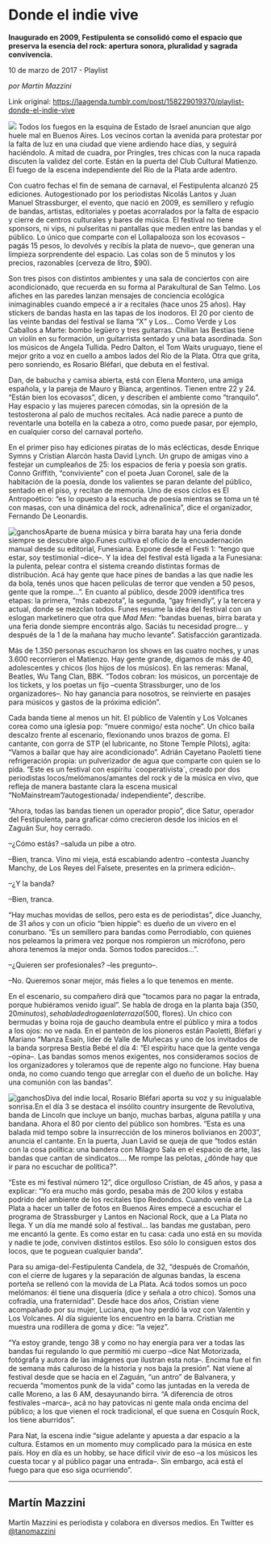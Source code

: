 # Donde el indie vive

**Inaugurado en 2009, Festipulenta se consolidó como el espacio que preserva la esencia del rock: apertura sonora, pluralidad y sagrada convivencia.**

10 de marzo de 2017 - Playlist

_por Martín Mazzini_

Link original: https://laagenda.tumblr.com/post/158229019370/playlist-donde-el-indie-vive

![](https://64.media.tumblr.com/6726b8ddb32bc8d8637f279b092c047a/tumblr_inline_pk0l5uLHh61t6q87u_500.jpg)
Todos los fuegos en la esquina de Estado de Israel anuncian que algo huele mal en Buenos Aires. Los vecinos cortan la avenida para protestar por la falta de luz en una ciudad que viene ardiendo hace días, y seguirá haciéndolo. A mitad de cuadra, por Pringles, tres chicas con la nuca rapada discuten la validez del corte. Están en la puerta del Club Cultural Matienzo. El fuego de la escena independiente del Río de la Plata arde adentro.

Con cuatro fechas el fin de semana de carnaval, el Festipulenta alcanzó 25 ediciones. Autogestionado por los periodistas Nicolás Lantos y Juan Manuel Strassburger, el evento, que nació en 2009, es semillero y refugio de bandas, artistas, editoriales y poetas acorralados por la falta de espacio y cierre de centros culturales y bares de música. El festival no tiene sponsors, ni vips, ni pulseritas ni pantallas que medien entre las bandas y el público. Lo único que comparte con el Lollapalooza son los ecovasos –pagás 15 pesos, lo devolvés y recibís la plata de nuevo–, que generan una limpieza sorprendente del espacio. Las colas son de 5 minutos y los precios, razonables (cerveza de litro, $90).

Son tres pisos con distintos ambientes y una sala de conciertos con aire acondicionado, que recuerda en su forma al Parakultural de San Telmo. Los afiches en las paredes lanzan mensajes de conciencia ecológica inimaginables cuando empecé a ir a recitales (hace unos 25 años). Hay stickers de bandas hasta en las tapas de los inodoros. El 20 por ciento de las veinte bandas del festival se llama “X” y Los… Como Verde y Los Caballos a Marte: bombo legüero y tres guitarras. Chillan las Bestias tiene un violín en su formación, un guitarrista sentado y una bata asordinada. Son los músicos de Angela Tullida. Pedro Dalton, el Tom Waits uruguayo, tiene el mejor grito a voz en cuello a ambos lados del Río de la Plata. Otra que grita, pero sonriendo, es Rosario Bléfari, que debuta en el festival.

Dan, de babucha y camisa abierta, está con Elena Montero, una amiga española, y la pareja de Mauro y Bianca, argentinos. Tienen entre 22 y 24. “Están bien los ecovasos”, dicen, y describen el ambiente como “tranquilo”. Hay espacio y las mujeres parecen cómodas, sin la opresión de la testosterona al palo de muchos recitales. Acá nadie parece a punto de reventarle una botella en la cabeza a otro, como puede pasar, por ejemplo, en cualquier corso del carnaval porteño. 

En el primer piso hay ediciones piratas de lo más eclécticas, desde Enrique Symns y Cristian Alarcón hasta David Lynch. Un grupo de amigas vino a festejar un cumpleaños de 25: los espacios de feria y poesía son gratis. Conno Griffith, “conviviente” con el poeta Juan Coronel, sale de la habitación de la poesía, donde los valientes se paran delante del público, sentado en el piso, y recitan de memoria. Uno de esos ciclos es El Antropoético: “es lo opuesto a la escucha de poesía mientras se toma un té con masas, con una dinámica del rock, adrenalínica”, dice el organizador, Fernando De Leonardis.

![ganchos](https://64.media.tumblr.com/afeba29eed79aabff991008003f3bd1f/tumblr_inline_pk0l5vtjx81t6q87u_500.jpg)Aparte de buena música y birra barata hay una feria donde siempre se descubre algo.Funes cultiva el oficio de la encuadernación manual desde su editorial, Funesiana. Expone desde el Festi 1: “tengo que estar, soy testimonial –dice–. Y la idea del festival está ligada a la Funesiana: la pulenta, pelear contra el sistema creando distintas formas de distribución. Acá hay gente que hace pines de bandas a las que nadie les da bola, tenés unos que hacen películas de terror que venden a 50 pesos, gente que la rompe…”. En cuanto al público, desde 2009 identifica tres etapas: la primera, “más cabezota”, la segunda, “gay friendly”, y la tercera y actual, donde se mezclan todos. Funes resume la idea del festival con un eslogan marketinero que otra que *Mad Men*: “bandas buenas, birra barata y una feria donde siempre encontrás algo. Saciás tu necesidad progre… y después de la 1 de la mañana hay mucho levante”. Satisfacción garantizada.

Más de 1.350 personas escucharon los shows en las cuatro noches, y unas 3.600 recorrieron el Matienzo. Hay gente grande, digamos de más de 40, adolescentes y chicos (los hijos de los músicos). En las remeras: Manal, Beatles, Wu Tang Clan, BBK. “Todos cobran: los músicos, un porcentaje de los tickets, y los poetas un fijo –cuenta Strassburger, uno de los organizadores–. No hay ganancia para nosotros, se reinvierte en pasajes para músicos y gastos de la próxima edición”.

Cada banda tiene al menos un hit. El público de Valentín y Los Volcanes corea como una iglesia pop: “muere conmigo/ esta noche”. Un chico baila descalzo frente al escenario, flexionando unos brazos de goma. El cantante, con gorra de STP (el lubricante, no Stone Temple Pilots), agita: “Vamos a bailar que hay aire acondicionado”. Adrián Cayetano Paoletti tiene refrigeración propia: un pulverizador de agua que comparte con quien se lo pida. “Este es un festival con espíritu ´cooperativista´, creado por dos periodistas locos/melómanos/amantes del rock y de la música en vivo, que refleja de manera bastante clara la escena musical “NoMainstream”/autogestionada/ independiente”, describe.

“Ahora, todas las bandas tienen un operador propio”, dice Satur, operador del Festipulenta, para graficar cómo crecieron desde los inicios en el Zaguán Sur, hoy cerrado.  

–¿Cómo estás? –saluda un pibe a otro.  

–Bien, tranca. Vino mi vieja, está escabiando adentro –contesta Juanchy Manchy, de Los Reyes del Falsete, presentes en la primera edición–.  

–¿Y la banda?  

–Bien, tranca.  

“Hay muchas movidas de sellos, pero esta es de periodistas”, dice Juanchy, de 31 años y con un oficio “bien hippie”: es dueño de un vivero en el conurbano. “Es un semillero para bandas como Perrodiablo, con quienes nos peleamos la primera vez porque nos rompieron un micrófono, pero ahora tenemos la mejor onda. Somos todos parecidos…”.  

–¿Quieren ser profesionales? –les pregunto–.  

–No. Queremos sonar mejor, más fieles a lo que tenemos en mente.

En el escenario, su compañero dirá que “tocamos para no pagar la entrada, porque hubiéramos venido igual”. Se habla de droga en la planta baja ($350, 20 minutos), se habla de droga en la terraza ($500, flores). Un chico con bermudas y boina roja de gaucho deambula entre el público y mira a todos a los ojos: no ve nada. En el panteón de los pioneros están Paoletti, Bléfari y Mariano “Manza Esaín, líder de Valle de Muñecas y uno de los invitados de la banda sorpresa Bestia Bebé el día 4: “El espíritu hace que la gente venga –opina–. Las bandas somos menos exigentes, nos consideramos socios de los organizadores y toleramos que de repente algo no funcione. Hay buena onda, no como cuando tengo que arreglar con el dueño de un boliche. Hay una comunión con las bandas”. 

![ganchos](https://64.media.tumblr.com/e877fd1d294a39a809680ac24f91b718/tumblr_inline_pk0l5wrTTi1t6q87u_500.jpg)Diva del indie local, Rosario Bléfari aporta su voz y su inigualable sonrisa.En el día 3 se destaca el insólito country insurgente de Revolutiva, banda de Lincoln que incluye un banjo, muchas barbas, alguna patilla y una bandana. Ahora el 80 por ciento del público son hombres. “Esta es una balada mid tempo sobre la insurrección de los mineros bolivianos en 2003”, anuncia el cantante. En la puerta, Juan Lavid se queja de que “todos están con la cosa política: una bandera con Milagro Sala en el espacio de arte, las bandas que cantan de sindicatos…. Me rompe las pelotas, ¿dónde hay que ir para no escuchar de política?”.

“Este es mi festival número 12”, dice orgulloso Cristian, de 45 años, y pasa a explicar: “Yo era mucho más gordo, pesaba más de 200 kilos y estaba podrido del ambiente de los recitales tipo Redondos. Cuando venía de La Plata a hacer un taller de fotos en Buenos Aires empecé a escuchar el programa de Strassburger y Lantos en Nacional Rock, que a La Plata no llega. Y un día me mandé solo al festival… las bandas me gustaban, pero me encantó la gente. Es como estar en tu casa: cada uno está en su movida y nadie te jode, conviven distintos estilos. Eso sólo lo consiguen estos dos locos, que te poguean cualquier banda”. 

Para su amiga-del-Festipulenta Candela, de 32, “después de Cromañón, con el cierre de lugares y la separación de algunas bandas, la escena porteña se rellenó con la movida de La Plata. Acá todos somos un poco melómanos: él tiene una disquería (dice y señala a otro chico). Somos una cofradía, una fraternidad”. Desde hace dos años, Cristian viene acompañado por su mujer, Luciana, que hoy perdió la voz con Valentín y Los Volcanes. Al día siguiente los encuentro en la barra. Cristian me muestra una rodillera de goma y dice: “la vejez”. 

“Ya estoy grande, tengo 38 y como no hay energía para ver a todas las bandas fui regulando lo que permitió mi cuerpo –dice Nat Motorizada, fotógrafa y autora de las imágenes que ilustran esta nota–. Encima fue el fin de semana más caluroso de la historia y nos baja la presión”. Nat viene al festival desde que se hacía en el Zaguán, “un antro” de Balvanera, y recuerda “momentos punk de la vida” como las juntadas en la vereda de calle Moreno, a las 6 AM, desayunando birra. “A diferencia de otros festivales –marca–, acá no hay patovicas ni gente mala onda encima del público; a los que vienen el rock tradicional, el que suena en Cosquín Rock, los tiene aburridos”.

Para Nat, la escena indie “sigue adelante y apuesta a dar espacio a la cultura. Estamos en un momento muy complicado para la música en este país. Hoy en día es un hobby, se hace difícil vivir de eso –a los músicos les cuesta tocar y al público pagar una entrada–. Sin embargo, acá está el fuego para que eso siga ocurriendo”.

  




---

Martín Mazzini
--------------

 Martín Mazzini es periodista y colabora en diversos medios. En Twitter es 
[@tanomazzini](https://twitter.com/tanomazzini)


